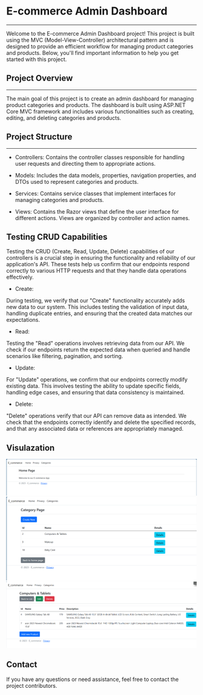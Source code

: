 ﻿
# E-commerce Admin Dashboard
-------

Welcome to the E-commerce Admin Dashboard project! This project is built using the MVC (Model-View-Controller) architectural pattern and is designed to provide an efficient workflow for managing product categories and products. Below, you'll find important information to help you get started with this project.


## Project Overview                            
-------
The main goal of this project is to create an admin dashboard for managing product categories and products. The dashboard is built using ASP.NET Core MVC framework and includes various functionalities such as creating, editing, and deleting categories and products.                                                                                    

    


## Project Structure
------
- Controllers: Contains the controller classes responsible for handling user requests and directing them to appropriate actions.

- Models: Includes the data models, properties, navigation properties, and DTOs used to represent categories and products.

- Services: Contains service classes that implement interfaces for managing categories and products.

- Views: Contains the Razor views that define the user interface for different actions. Views are organized by controller and action names.
## Testing CRUD Capabilities

Testing the CRUD (Create, Read, Update, Delete) capabilities of our controllers is a crucial step in ensuring the functionality and reliability of our application's API. These tests help us confirm that our endpoints respond correctly to various HTTP requests and that they handle data operations effectively.

- Create:

During testing, we verify that our "Create" functionality accurately adds new data to our system. This includes testing the validation of input data, handling duplicate entries, and ensuring that the created data matches our expectations.
- Read:

Testing the "Read" operations involves retrieving data from our API. We check if our endpoints return the expected data when queried and handle scenarios like filtering, pagination, and sorting.
- Update:

For "Update" operations, we confirm that our endpoints correctly modify existing data. This involves testing the ability to update specific fields, handling edge cases, and ensuring that data consistency is maintained.
- Delete:

"Delete" operations verify that our API can remove data as intended. We check that the endpoints correctly identify and delete the specified records, and that any associated data or references are appropriately managed.

## Visulazation
![](./Images/lab26.PNG)
![](./Images/lab26-2.PNG)
![](./Images/lab26-3.PNG)
## Contact
If you have any questions or need assistance, feel free to contact the project contributors.



